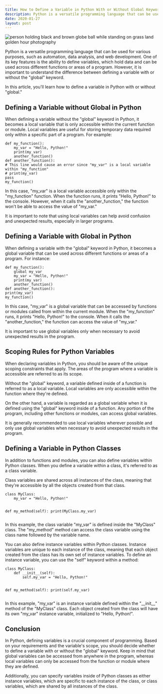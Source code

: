 ```yaml
---
title: How to Define a Variable in Python With or Without Global Keyword
description: Python is a versatile programming language that can be used for various purposes, such as automation, data analysis, and web development. One of its key features is the ability to define variables, which hold data and can be used across different functions or areas of a program. However, it is important to understand the difference between defining a variable with or without the "global" keyword.
date: 2020-01-27
layout: post
---
```


<article>
  <img alt="person holding black and brown globe ball while standing on grass land golden hour photography" src="https://images.unsplash.com/photo-1476304884326-cd2c88572c5f?crop=entropy&amp;cs=tinysrgb&amp;fit=max&amp;fm=jpg&amp;ixid=Mnw0NDU0ODN8MHwxfHNlYXJjaHwxfHxIb3clMjB0byUyMERlZmluZSUyMGElMjBWYXJpYWJsZSUyMGluJTIwUHl0aG9uJTIwd2l0aCUyMG9yJTIwd2l0aG91dCUyMEdsb2JhbCUyMEtleXdvcmR8ZW58MHwwfHx8MTY4MzY2MDk1MA&amp;ixlib=rb-4.0.3&amp;q=80&amp;w=1080"/>
  <p>Python is a versatile programming language that can be used for various purposes, such as automation, data analysis, and web development. One of its key features is the ability to define variables, which hold data and can be used across different functions or areas of a program. However, it is important to understand the difference between defining a variable with or without the "global" keyword.</p>
  <p>In this article, you'll learn how to define a variable in Python with or without "global."</p>
  <h2>Defining a Variable without Global in Python</h2>
  <p>When defining a variable without the "global" keyword in Python, it becomes a local variable that is only accessible within the current function or module. Local variables are useful for storing temporary data required only within a specific part of a program. For example:</p>
  <pre><code>def my_function():
    my_var = "Hello, Python!"
    print(my_var)
    another_function()
def another_function():
# This line would cause an error since "my_var" is a local variable within "my_function"
# print(my_var)
pass
my_function()</code></pre>
  <p>In this case, "my_var" is a local variable accessible only within the "my_function" function. When the function runs, it prints "Hello, Python!" to the console. However, when it calls the "another_function," the function won't be able to access the value of "my_var."</p>
  <p>It is important to note that using local variables can help avoid confusion and unexpected results, especially in larger programs.</p>
  <h2>Defining a Variable with Global in Python</h2>
  <p>When defining a variable with the "global" keyword in Python, it becomes a global variable that can be used across different functions or areas of a program. For instance:</p>
  <pre><code>def my_function():
    global my_var
    my_var = "Hello, Python!"
    print(my_var)
    another_function()
def another_function():
print(my_var)
my_function()</code></pre>
  <p>In this case, "my_var" is a global variable that can be accessed by functions or modules called from within the current module. When the "my_function" runs, it prints "Hello, Python!" to the console. When it calls the "another_function," the function can access the value of "my_var."</p>
  <p>It is important to use global variables only when necessary to avoid unexpected results in the program.</p>
  <h2>Scoping Rules for Python Variables</h2>
  <p>When declaring variables in Python, you should be aware of the unique scoping constraints that apply. The areas of the program where a variable is accessible are referred to as its scope.</p>
  <p>Without the "global" keyword, a variable defined inside of a function is referred to as a local variable. Local variables are only accessible within the function where they're defined.</p>
  <p>On the other hand, a variable is regarded as a global variable when it is defined using the "global" keyword inside of a function. Any portion of the program, including other functions or modules, can access global variables.</p>
  <p>It is generally recommended to use local variables wherever possible and only use global variables when necessary to avoid unexpected results in the program.</p>
  <h2>Defining a Variable in Python Classes</h2><p>In addition to functions and modules, you can also define variables within Python classes. When you define a variable within a class, it's referred to as a class variable.</p>
  <p>Class variables are shared across all instances of the class, meaning that they're accessible by all the objects created from that class.</p>
  <pre><code>class MyClass:
    my_var = "Hello, Python!"

def my_method(self):
print(MyClass.my_var)</code></pre>

  <p>In this example, the class variable "my_var" is defined inside the "MyClass" class. The "my_method" method can access the class variable using the class name followed by the variable name.</p>
  <p>You can also define instance variables within Python classes. Instance variables are unique to each instance of the class, meaning that each object created from the class has its own set of instance variables. To define an instance variable, you can use the "self" keyword within a method:</p>
  <pre><code>class MyClass:
    def __init__(self):
        self.my_var = "Hello, Python!"

def my_method(self):
print(self.my_var)</code></pre>

  <p>In this example, "my_var" is an instance variable defined within the "__init__" method of the "MyClass" class. Each object created from the class will have its own "my_var" instance variable, initialized to "Hello, Python!".</p>
  <h2>Conclusion</h2>
  <p>In Python, defining variables is a crucial component of programming. Based on your requirements and the variable's scope, you should decide whether to define a variable with or without the "global" keyword. Keep in mind that global variables can be accessed from anywhere in the program, whereas local variables can only be accessed from the function or module where they are defined.</p>
  <p>Additionally, you can specify variables inside of Python classes as either instance variables, which are specific to each instance of the class, or class variables, which are shared by all instances of the class.</p>
</article>
